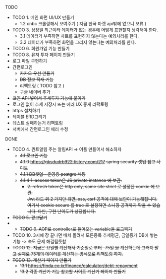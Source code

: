 TODO 

- TODO 1. 메인 화면 UI/UX 만들기  
  - 1.2 cnbc 크롤링해서 보여주기 ( 지금 한국 마켓 api밖에 없으니 보류 )  
- TODO 3. 상장일 최근이라 데이터가 없는 경우에 어떻게 표현할지 생각해야 한다.  
    -  3.1 데이터가 부족하면 차트를 표현하지 않는다는 예외처리를 한다.  
    -  3.2 데이터가 부족하면 화면을 그리지 않는다는 예외처리를 한다.
- TODO 6. 회원가입 기능 만들기  
- TODO 8. 유저 투자 페이지 만들기
- 로그 파일 구현하기
- 간편로그인
  - ~~카카오 우선 만들기~~
  - ~~DB 정보 적재 기능~~
  - 리팩토링 ( TODO 참고 ) 
  - 구글 네이버 추가
- ~~코인 API 넣어서 추세투자 기능에 붙이기~~
- 로그인 없이 추세 저장시 뜨는 에러 UX 좋게 리팩토링
- https 설치하기
- 테이블 ERD그리기
- 테스트 실패하는거 리팩토링
- 서버에서 간편로그인 에러 수정



DONE

-  TODO 4. 퀀트알림 주는 알림API  => 어플 만들어서 해소하자
    -  ~~4.1 로그인 기능~~
    -  ~~4.1.0 https://gksdudrb922.tistory.com/217 spring security 셋업 참고 사이트~~
    -  ~~4.1.1 DB셋업 - 운영용 postgre 세팅~~
    -  ~~4.1.4 1. access token은 JS private instance 에 보관.~~
        -  ~~2. refresh token은 http only, same site strict 로 설정된 cookie 에 보관.~~  
           ~~Jwt 라도 위 2 가지만 되면, xss, csrf 공격에 대해 보안이 가능해집니다. 여기서 cookie secure 를 true 로 설정하면 스니핑 공격까지 막을 수 있습니다. 다만, 구현 난이도가 상당합니다.~~
-  ~~TODO 5. 광고달기~~  
- -  ~~TODO 9. AOP로 controller로 들어오는 variable들 로그찍기~~
-  TODO 10. 3시에 장 끝나면 배치 돌려서 모든종목 추세평균, 금일종가 DB에 쌓는 기능 -> 속도 문제 해결될듯함
-  ~~TODO 12. 지금은 요일별 계산해서 기준일로 부터 -75일 을 계산하는데 그러지 말고 실제로 75개의 데이터를 계산하는 방식으로 리팩토링 하자.~~
-  ~~TODO 13. 계산기 페이지 만들기~~
    -   ~~13.1 https://finda.co.kr/finance/calculator/debt-repayment~~
    -  ~~13.2 각종 계산기 기능 참고할 사이트 계산기 페이지 만들기~~